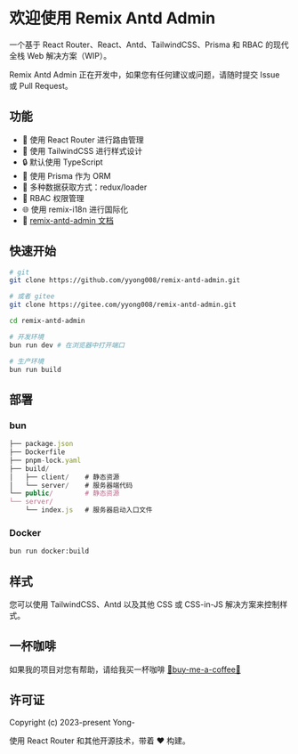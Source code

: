 # 欢迎使用 Remix Antd Admin

一个基于 React Router、React、Antd、TailwindCSS、Prisma 和 RBAC 的现代全栈 Web 解决方案（WIP）。

Remix Antd Admin 正在开发中，如果您有任何建议或问题，请随时提交 Issue 或 Pull Request。

## 功能

- 🚀 使用 React Router 进行路由管理
- 🎉 使用 TailwindCSS 进行样式设计
- 🔒 默认使用 TypeScript
- 📖 使用 Prisma 作为 ORM
- 🔄 多种数据获取方式：redux/loader
- 🔐 RBAC 权限管理
- 🌐 使用 remix-i18n 进行国际化
- 📖 [remix-antd-admin 文档](https://remix-antd-admin-docs.vercel.app/)

## 快速开始

```sh
# git
git clone https://github.com/yyong008/remix-antd-admin.git

# 或者 gitee
git clone https://gitee.com/yyong008/remix-antd-admin.git

cd remix-antd-admin

# 开发环境
bun run dev # 在浏览器中打开端口

# 生产环境
bun run build
```

## 部署

### bun

```ts
├── package.json
├── Dockerfile
├── pnpm-lock.yaml
├── build/
│   ├── client/    # 静态资源
│   └── server/    # 服务器端代码
└── public/        # 静态资源
└── server/
    └── index.js   # 服务器启动入口文件
```

### Docker

```sh
bun run docker:build
```

## 样式

您可以使用 TailwindCSS、Antd 以及其他 CSS 或 CSS-in-JS 解决方案来控制样式。

## 一杯咖啡

如果我的项目对您有帮助，请给我买一杯咖啡 [💌buy-me-a-coffee💌](https://github.com/yyong008/buy-me-a-coffee)

## 许可证

Copyright (c) 2023-present Yong-

使用 React Router 和其他开源技术，带着 ❤️ 构建。
